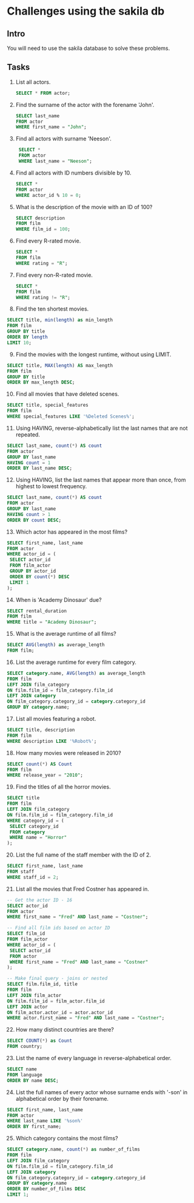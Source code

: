# Challenges using the sakila db

## Intro

You will need to use the sakila database to solve these problems.

## Tasks

1. List all actors.
   
   ```sql
   SELECT * FROM actor;
   ```

2. Find the surname of the actor with the forename 'John'.
   
   ```sql
   SELECT last_name 
   FROM actor 
   WHERE first_name = "John";
   ```

3. Find all actors with surname 'Neeson'.
   
   ```sql
    SELECT *
    FROM actor
    WHERE last_name = "Neeson";
   ```

4. Find all actors with ID numbers divisible by 10.
   
   ```sql
   SELECT * 
   FROM actor
   WHERE actor_id % 10 = 0;
   ```

5. What is the description of the movie with an ID of 100?
   
   ```sql
   SELECT description
   FROM film
   WHERE film_id = 100;
   ```

6. Find every R-rated movie.
   
   ```sql
   SELECT *
   FROM film
   WHERE rating = "R";
   ```

7. Find every non-R-rated movie.
   
   ```sql
   SELECT *
   FROM film
   WHERE rating != "R";
   ```

8.  Find the ten shortest movies.
   
   ```sql
   SELECT title, min(length) as min_length
   FROM film
   GROUP BY title
   ORDER BY length
   LIMIT 10;
   ```

9.  Find the movies with the longest runtime, without using LIMIT.
   
   ```sql
   SELECT title, MAX(length) AS max_length
   FROM film
   GROUP BY title
   ORDER BY max_length DESC;
   ```

10. Find all movies that have deleted scenes.
   
   ```sql
   SELECT title, special_features
   FROM film 
   WHERE special_features LIKE '%Deleted Scenes%';
   ```

11. Using HAVING, reverse-alphabetically list the last names that are not repeated.
   
   ```sql
   SELECT last_name, count(*) AS count
   FROM actor
   GROUP BY last_name
   HAVING count = 1
   ORDER BY last_name DESC;
   ```

12. Using HAVING, list the last names that appear more than once, from highest to lowest frequency.
   
   ```sql
   SELECT last_name, count(*) AS count
   FROM actor
   GROUP BY last_name
   HAVING count > 1
   ORDER BY count DESC;
   ```

13. Which actor has appeared in the most films?
   
   ```sql
   SELECT first_name, last_name 
   FROM actor 
   WHERE actor_id = (
    SELECT actor_id
    FROM film_actor
    GROUP BY actor_id
    ORDER BY count(*) DESC
    LIMIT 1
   );
   ```

14. When is 'Academy Dinosaur' due?
   
   ```sql
   SELECT rental_duration 
   FROM film
   WHERE title = "Academy Dinosaur"; 
   ```

15. What is the average runtime of all films?
   
   ```sql
   SELECT AVG(length) as average_length
   FROM film;
   ```

16. List the average runtime for every film category.
   
   ```sql
   SELECT category.name, AVG(length) as average_length
   FROM film
   LEFT JOIN film_category
   ON film.film_id = film_category.film_id
   LEFT JOIN category
   ON film_category.category_id = category.category_id
   GROUP BY category.name;
   ```

17. List all movies featuring a robot.
   
   ```sql
   SELECT title, description
   FROM film 
   WHERE description LIKE '%Robot%';
   ```

18. How many movies were released in 2010?
   
   ```sql
   SELECT count(*) AS Count
   FROM film
   WHERE release_year = "2010";
   ```

19. Find the titles of all the horror movies.
   
   ```sql
   SELECT title
   FROM film
   LEFT JOIN film_category
   ON film.film_id = film_category.film_id
   WHERE category_id = (
    SELECT category_id 
    FROM category
    WHERE name = "Horror"
   );
   ```

20. List the full name of the staff member with the ID of 2.
   
   ```sql
   SELECT first_name, last_name
   FROM staff
   WHERE staff_id = 2;
   ```

21. List all the movies that Fred Costner has appeared in.
   
   ```sql
   -- Get the actor ID - 16
   SELECT actor_id
   FROM actor
   WHERE first_name = "Fred" AND last_name = "Costner";
   
   -- Find all film ids based on actor ID
   SELECT film_id
   FROM film_actor
   WHERE actor_id = (
    SELECT actor_id
    FROM actor
    WHERE first_name = "Fred" AND last_name = "Costner"
   );

   -- Make final query - joins or nested
   SELECT film.film_id, title
   FROM film
   LEFT JOIN film_actor 
   ON film.film_id = film_actor.film_id
   LEFT JOIN actor
   ON film_actor.actor_id = actor.actor_id
   WHERE actor.first_name = "Fred" AND last_name = "Costner";
   ```

22. How many distinct countries are there?
   
   ```sql
   SELECT COUNT(*) as Count
   FROM country;
   ```

23. List the name of every language in reverse-alphabetical order.
   
   ```sql
   SELECT name
   FROM language
   ORDER BY name DESC; 
   ```

24. List the full names of every actor whose surname ends with '-son' in alphabetical order by their forename.
   
   ```sql
   SELECT first_name, last_name
   FROM actor
   WHERE last_name LIKE '%son%'
   ORDER BY first_name;  
   ```

25. Which category contains the most films?
   
   ```sql
   SELECT category.name, count(*) as number_of_films
   FROM film
   LEFT JOIN film_category
   ON film.film_id = film_category.film_id
   LEFT JOIN category
   ON film_category.category_id = category.category_id
   GROUP BY category.name
   ORDER BY number_of_films DESC
   LIMIT 1;
   ```
